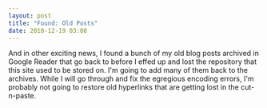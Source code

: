 ```yaml
---
layout: post
title: "Found: Old Posts"
date: 2010-12-19 03:08
---
```


And in other exciting news, I found a bunch of my old blog posts archived in
Google Reader that go back to before I effed up and lost the repository that
this site used to be stored on. I'm going to add many of them back to the
archives. While I will go through and fix the egregious encoding errors, I'm
probably not going to restore old hyperlinks that are getting lost in the
cut-n-paste.
